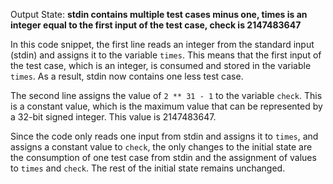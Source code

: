 Output State: **stdin contains multiple test cases minus one, times is an integer equal to the first input of the test case, check is 2147483647**

In this code snippet, the first line reads an integer from the standard input (stdin) and assigns it to the variable `times`. This means that the first input of the test case, which is an integer, is consumed and stored in the variable `times`. As a result, stdin now contains one less test case.

The second line assigns the value of `2 ** 31 - 1` to the variable `check`. This is a constant value, which is the maximum value that can be represented by a 32-bit signed integer. This value is 2147483647.

Since the code only reads one input from stdin and assigns it to `times`, and assigns a constant value to `check`, the only changes to the initial state are the consumption of one test case from stdin and the assignment of values to `times` and `check`. The rest of the initial state remains unchanged.